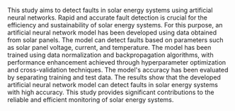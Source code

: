 This study aims to detect faults in solar energy systems using artificial neural networks. Rapid and accurate fault detection is crucial for the efficiency and sustainability of solar energy systems. For this purpose, an artificial neural network model has been developed using data obtained from solar panels. The model can detect faults based on parameters such as solar panel voltage, current, and temperature. The model has been trained using data normalization and backpropagation algorithms, with performance enhancement achieved through hyperparameter optimization and cross-validation techniques. The model's accuracy has been evaluated by separating training and test data. The results show that the developed artificial neural network model can detect faults in solar energy systems with high accuracy. This study provides significant contributions to the reliable and efficient monitoring of solar energy systems.



